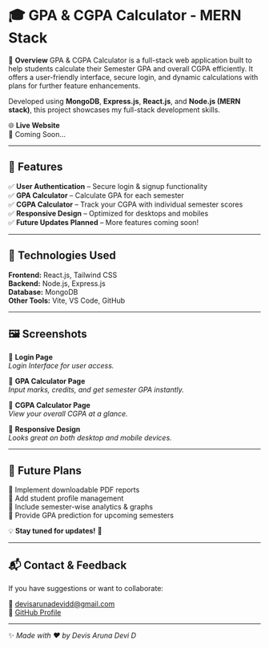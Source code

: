 # 🎓 GPA & CGPA Calculator - MERN Stack

📌 **Overview**
GPA & CGPA Calculator is a full-stack web application built to help students calculate their Semester GPA and overall CGPA efficiently. It offers a user-friendly interface, secure login, and dynamic calculations with plans for further feature enhancements.

Developed using **MongoDB**, **Express.js**, **React.js**, and **Node.js (MERN stack)**, this project showcases my full-stack development skills.

🌐 **Live Website**  
🚀 Coming Soon...

---

## 🎯 **Features**
✅ **User Authentication** – Secure login & signup functionality  
✅ **GPA Calculator** – Calculate GPA for each semester  
✅ **CGPA Calculator** – Track your CGPA with individual semester scores  
✅ **Responsive Design** – Optimized for desktops and mobiles  
✅ **Future Updates Planned** – More features coming soon!

---

## 🔧 **Technologies Used**
**Frontend:** React.js, Tailwind CSS  
**Backend:** Node.js, Express.js  
**Database:** MongoDB  
**Other Tools:** Vite, VS Code, GitHub

---

## 🖼️ **Screenshots**
📌 **Login Page**  
*Login Interface for user access.*

📌 **GPA Calculator Page**  
*Input marks, credits, and get semester GPA instantly.*

📌 **CGPA Calculator Page**  
*View your overall CGPA at a glance.*

📌 **Responsive Design**  
*Looks great on both desktop and mobile devices.*

---

## 🚀 **Future Plans**
🔹 Implement downloadable PDF reports  
🔹 Add student profile management  
🔹 Include semester-wise analytics & graphs  
🔹 Provide GPA prediction for upcoming semesters

💡 **Stay tuned for updates!** 🎉

---

## 📬 **Contact & Feedback**
If you have suggestions or want to collaborate:

📧 [devisarunadevidd@gmail.com](mailto:devisarunadevidd@gmail.com)  
🔗 [GitHub Profile](https://github.com/devisarunadevid)

---

✨ *Made with ❤️ by Devis Aruna Devi D*
